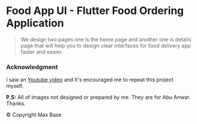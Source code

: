 # Food App UI - Flutter Food Ordering Application

> We design two pages one is the home page and another one is details page that will help you to design clear interfaces for food delivery app faster and easier.

### Acknowledgment

I saw an [Youtube video](https://www.youtube.com/watch?v=F0ujC60wHwc) and It's encouraged me to repeat this project myself.

**P.S:** All of images not designed or prepared by me. They are for Abu Anwar. Thanks.

© Copyright Max Base
